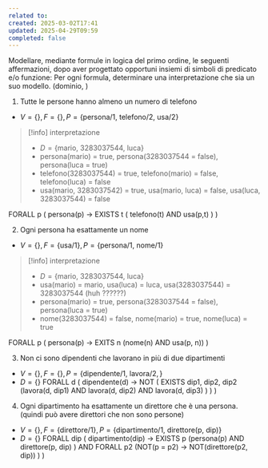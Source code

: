 ```yaml
---
related to: 
created: 2025-03-02T17:41
updated: 2025-04-29T09:59
completed: false
---
```

Modellare, mediante formule in logica del primo ordine, le seguenti affermazioni, dopo aver progettato opportuni insiemi di simboli di predicato e/o funzione:
Per ogni formula, determinare una interpretazione che sia un suo modello. (dominio, )
1. Tutte le persone hanno almeno un numero di telefono
- $V=\{\}, F= \{\text{}\}, P=\{\text{persona/1, telefono/2, usa/2}\}$
>[!info] interpretazione
>- $D=\{\text{mario, 3283037544, luca}\}$
>- $\text{persona(mario) = true, persona(3283037544 = false), persona(luca = true)}$
>- $\text{telefono(3283037544) = true, telefono(mario) = false, telefono(luca) = false}$
>- $\text{usa(mario, 3283037542) = true, usa(mario, luca) = false, usa(luca, 3283037544) = false}$

FORALL p (
	persona(p) →
	EXISTS t ( telefono(t) AND usa(p,t) )
)

2. Ogni persona ha esattamente un nome
- $V=\{\}, F= \{\text{usa/1}\}, P=\{\text{persona/1, nome/1}\}$
>[!info] interpretazione
>- $D=\{\text{mario, 3283037544, luca}\}$
>- $\text{usa(mario) = mario, usa(luca) = luca, usa(3283037544) = 3283037544 (huh ??????) }$
>- $\text{persona(mario) = true, persona(3283037544 = false), persona(luca = true)}$
>- $\text{nome(3283037544) = false, nome(mario) = true, nome(luca) = true}$

FORALL p (
	persona(p) →
	EXITS n (nome(n) AND usa(p, n))
)

3. Non ci sono dipendenti che lavorano in più di due dipartimenti
- $V=\{\}, F= \{\text{}\}, P=\{\text{dipendente/1, lavora/2}, \}$
- $D=\{\}$
FORALL d (
	dipendente(d) →
	NOT ( 
		EXISTS dip1, dip2, dip2 (lavora(d, dip1) AND 
		lavora(d, dip2) AND lavora(d, dip3) ) )
)

4. Ogni dipartimento ha esattamente un direttore che è una persona. (quindi può avere direttori che non sono persone)
- $V=\{\}, F= \{\text{direttore/1}\}, P=\{\text{dipartimento/1, direttore(p, dip)}\}$
- $D=\{\}$
FORALL dip (
	dipartimento(dip) →
	EXISTS p (persona(p) AND direttore(p, dip) ) AND 
	FORALL p2 (NOT(p = p2) → NOT(direttore(p2, dip)) )
)

